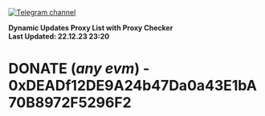 [![Telegram channel](https://img.shields.io/endpoint?url=https://runkit.io/damiankrawczyk/telegram-badge/branches/master?url=https://t.me/n4z4v0d)](https://t.me/n4z4v0d) 

**Dynamic Updates Proxy List with Proxy Checker**  
**Last Updated: 22.12.23 23:20**

# DONATE (_any evm_) - 0xDEADf12DE9A24b47Da0a43E1bA70B8972F5296F2
